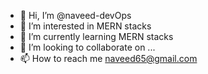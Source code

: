 - 👋 Hi, I’m @naveed-devOps
- 👀 I’m interested in MERN stacks
- 🌱 I’m currently learning MERN stacks
- 💞️ I’m looking to collaborate on ...
- 📫 How to reach me naveed65@gmail.com

<!---
naveed-devOps/naveed-devOps is a ✨ special ✨ repository because its `README.md` (this file) appears on your GitHub profile.
You can click the Preview link to take a look at your changes.
--->

